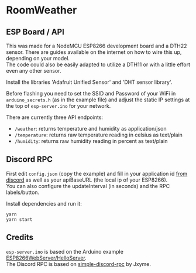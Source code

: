 # RoomWeather

## ESP Board / API

This was made for a NodeMCU ESP8266 development board and a DTH22 sensor. There are guides available on the internet on how to wire this up, depending on your model.  
The code could also be easily adapted to utilize a DTH11 or with a little effort even any other sensor.  

Install the libraries 'Adafruit Unified Sensor' and 'DHT sensor library'.

Before flashing you need to set the SSID and Password of your WiFi in `arduino_secrets.h` (as in the example file) and adjust the static IP settings at the top of `esp-server.ino` for your network.

There are currently three API endpoints:
 - `/weather`: returns temperature and humidity as application/json
 - `/temperature`: returns raw temperature reading in celsius as text/plain
 - `/humidity`: returns raw humidity reading in percent as text/plain

## Discord RPC

First edit `config.json` (copy the example) and fill in your application id [from discord](https://discord.com/developers/applications) as well as your apiBaseURL (the local ip of your ESP8266).  
You can also configure the updateInterval (in seconds) and the RPC labels/button.

Install dependencies and run it:
```
yarn
yarn start
```

## Credits

`esp-server.ino` is based on the Arduino example [ESP8266WebServer/HelloServer](https://github.com/esp8266/Arduino/blob/master/libraries/ESP8266WebServer/examples/HelloServer/HelloServer.ino).  
The Discord RPC is based on [simple-discord-rpc](https://github.com/Jxyme/simple-discord-rpc) by Jxyme.
